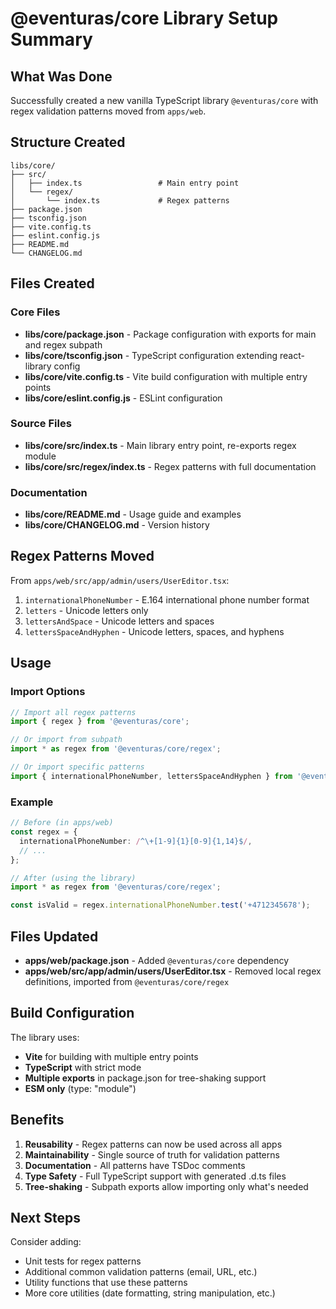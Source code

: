 # @eventuras/core Library Setup Summary

## What Was Done

Successfully created a new vanilla TypeScript library `@eventuras/core` with regex validation patterns moved from `apps/web`.

## Structure Created

```
libs/core/
├── src/
│   ├── index.ts                 # Main entry point
│   └── regex/
│       └── index.ts             # Regex patterns
├── package.json
├── tsconfig.json
├── vite.config.ts
├── eslint.config.js
├── README.md
└── CHANGELOG.md
```

## Files Created

### Core Files
- **libs/core/package.json** - Package configuration with exports for main and regex subpath
- **libs/core/tsconfig.json** - TypeScript configuration extending react-library config
- **libs/core/vite.config.ts** - Vite build configuration with multiple entry points
- **libs/core/eslint.config.js** - ESLint configuration

### Source Files
- **libs/core/src/index.ts** - Main library entry point, re-exports regex module
- **libs/core/src/regex/index.ts** - Regex patterns with full documentation

### Documentation
- **libs/core/README.md** - Usage guide and examples
- **libs/core/CHANGELOG.md** - Version history

## Regex Patterns Moved

From `apps/web/src/app/admin/users/UserEditor.tsx`:

1. `internationalPhoneNumber` - E.164 international phone number format
2. `letters` - Unicode letters only
3. `lettersAndSpace` - Unicode letters and spaces
4. `lettersSpaceAndHyphen` - Unicode letters, spaces, and hyphens

## Usage

### Import Options

```typescript
// Import all regex patterns
import { regex } from '@eventuras/core';

// Or import from subpath
import * as regex from '@eventuras/core/regex';

// Or import specific patterns
import { internationalPhoneNumber, lettersSpaceAndHyphen } from '@eventuras/core/regex';
```

### Example

```typescript
// Before (in apps/web)
const regex = {
  internationalPhoneNumber: /^\+[1-9]{1}[0-9]{1,14}$/,
  // ...
};

// After (using the library)
import * as regex from '@eventuras/core/regex';

const isValid = regex.internationalPhoneNumber.test('+4712345678');
```

## Files Updated

- **apps/web/package.json** - Added `@eventuras/core` dependency
- **apps/web/src/app/admin/users/UserEditor.tsx** - Removed local regex definitions, imported from `@eventuras/core/regex`

## Build Configuration

The library uses:
- **Vite** for building with multiple entry points
- **TypeScript** with strict mode
- **Multiple exports** in package.json for tree-shaking support
- **ESM only** (type: "module")

## Benefits

1. **Reusability** - Regex patterns can now be used across all apps
2. **Maintainability** - Single source of truth for validation patterns
3. **Documentation** - All patterns have TSDoc comments
4. **Type Safety** - Full TypeScript support with generated .d.ts files
5. **Tree-shaking** - Subpath exports allow importing only what's needed

## Next Steps

Consider adding:
- Unit tests for regex patterns
- Additional common validation patterns (email, URL, etc.)
- Utility functions that use these patterns
- More core utilities (date formatting, string manipulation, etc.)
